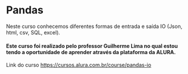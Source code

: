 # Pandas

Neste curso conhecemos diferentes formas de entrada e saída IO (Json, html, csv, SQL, excel).

#### Este curso foi realizado pelo professor Guilherme Lima no qual estou tendo a oportunidade de aprender através da plataforma da ALURA.

Link do curso https://cursos.alura.com.br/course/pandas-io